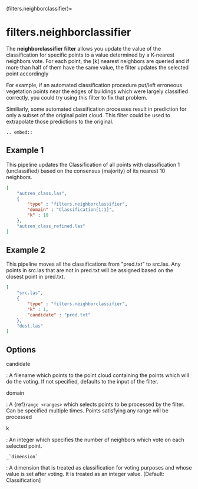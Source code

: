 (filters.neighborclassifier)=

# filters.neighborclassifier

The **neighborclassifier filter** allows you update the value of
the classification
for specific points to a value determined by a K-nearest neighbors vote.
For each point, the [k] nearest neighbors are queried and if more than half of
them have the same value, the filter updates the selected point accordingly

For example, if an automated classification procedure put/left erroneous
vegetation points near the edges of buildings which were largely classified
correctly, you could try using this filter to fix that problem.

Similiarly, some automated classification processes result in prediction for
only a subset of the original point cloud.  This filter could be used to
extrapolate those predictions to the original.

```{eval-rst}
.. embed::
```

## Example 1

This pipeline updates the Classification of all points with classification
1 (unclassified) based on the consensus (majority) of its nearest 10 neighbors.

```json
[
    "autzen_class.las",
    {
        "type" : "filters.neighborclassifier",
        "domain" : "Classification[1:1]",
        "k" : 10
    },
    "autzen_class_refined.las"
]
```

## Example 2

This pipeline moves all the classifications from "pred.txt"
to src.las.  Any points in src.las that are not in pred.txt will be
assigned based on the closest point in pred.txt.

```json
[
    "src.las",
    {
        "type" : "filters.neighborclassifier",
        "k" : 1,
        "candidate" : "pred.txt"
    },
    "dest.las"
]
```

## Options

candidate

: A filename which points to the point cloud containing the points which
  will do the voting.  If not specified, defaults to the input of the filter.

domain

: A {ref}`range <ranges>` which selects points to be processed by the filter.
  Can be specified multiple times.  Points satisfying any range will be
  processed

k

: An integer which specifies the number of neighbors which vote on each
  selected point.

`` _`dimension` ``

: A dimension that is treated as classification for voting purposes and whose value is
  set after voting. It is treated as an integer value. [Default: Classification]

```{include} filter_opts.md
```
